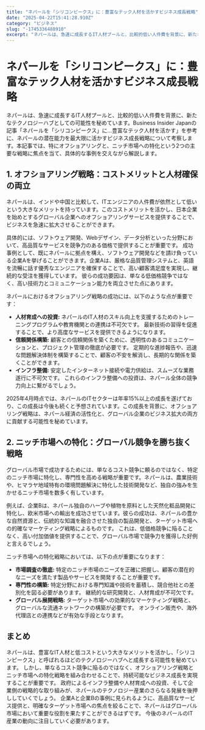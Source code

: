 ```yaml
---
title: "ネパールを「シリコンピークス」に：豊富なテック人材を活かすビジネス成長戦略"
date: "2025-04-22T15:41:28.910Z"
category: "ビジネス"
slug: "-1745336488910"
excerpt: "ネパールは、急速に成長するIT人材プールと、比較的低い人件費を背景に、新たなテクノロジーハブとしての可能性を秘めています。Business Insider Japanの記事「ネパールを「シリコンピークス」に…豊富なテック人材を活かす」を参考に、ネパールの潜在能力を最大限に活かすビジネス成長戦略につい..."
---
```


# ネパールを「シリコンピークス」に：豊富なテック人材を活かすビジネス成長戦略

ネパールは、急速に成長するIT人材プールと、比較的低い人件費を背景に、新たなテクノロジーハブとしての可能性を秘めています。Business Insider Japanの記事「ネパールを「シリコンピークス」に…豊富なテック人材を活かす」を参考に、ネパールの潜在能力を最大限に活かすビジネス成長戦略について考察します。本記事では、特にオフショアリングと、ニッチ市場への特化という2つの主要な戦略に焦点を当て、具体的な事例を交えながら解説します。


## 1. オフショアリング戦略：コストメリットと人材確保の両立

ネパールは、インドや中国と比較して、ITエンジニアの人件費が依然として低いという大きなメリットを持っています。このコストメリットを活かし、日本企業を始めとするグローバル企業へのオフショアリングサービスを提供することで、ビジネスを急速に拡大させることができます。

具体的には、ソフトウェア開発、Webデザイン、データ分析といった分野において、高品質なサービスを競争力のある価格で提供することが重要です。  成功事例として、既にネパールに拠点を構え、ソフトウェア開発などを請け負っている企業Aを挙げることができます。企業Aは、厳格な品質管理システムと、英語を流暢に話す優秀なエンジニアを確保することで、高い顧客満足度を実現し、継続的な受注を獲得しています。  彼らの成功要因は、単なる低価格競争ではなく、高い技術力とコミュニケーション能力を両立させた点にあります。

ネパールにおけるオフショアリング戦略の成功には、以下のような点が重要です：

* **人材育成への投資:** ネパールのIT人材のスキル向上を支援するためのトレーニングプログラムや教育機関との連携は不可欠です。  最新技術の習得を促進することで、より高度なサービスを提供できるようになります。
* **信頼関係構築:** 顧客との信頼関係を築くために、透明性のあるコミュニケーションと、プロジェクト管理の徹底が必要です。  定期的な進捗報告や、迅速な問題解決体制を構築することで、顧客の不安を解消し、長期的な関係を築くことができます。
* **インフラ整備:** 安定したインターネット接続や電力供給は、スムーズな業務遂行に不可欠です。  これらのインフラ整備への投資は、ネパール全体の競争力向上に繋がるでしょう。

2025年4月時点では、ネパールのITセクターは年率15%以上の成長を遂げており、この成長は今後も続くと予想されています。この成長を背景に、オフショアリング戦略は、ネパール経済の活性化と、グローバル企業のビジネス拡大の両方に貢献する可能性を秘めています。


## 2. ニッチ市場への特化：グローバル競争を勝ち抜く戦略

グローバル市場で成功するためには、単なるコスト競争に頼るのではなく、特定のニッチ市場に特化し、専門性を高める戦略が重要です。ネパールは、農業技術や、ヒマラヤ地域特有の環境問題解決に特化した技術開発など、独自の強みを生かせるニッチ市場を数多く有しています。

例えば、企業Bは、ネパール独自のハーブや植物を原料とした天然化粧品開発に特化し、欧米市場への輸出を成功させています。彼らの成功は、ネパールの豊かな自然資源と、伝統的な知識を融合させた独自の製品開発と、ターゲット市場への的確なマーケティング戦略によるものです。  これは、低価格競争に陥ることなく、高い付加価値を提供することで、グローバル市場で競争力を獲得した好例と言えるでしょう。

ニッチ市場への特化戦略においては、以下の点が重要になります：

* **市場調査の徹底:** 特定のニッチ市場のニーズを正確に把握し、顧客の潜在的なニーズを満たす製品やサービスを開発することが重要です。
* **専門性の構築:** 特定分野における専門知識や技術を蓄積し、競合他社との差別化を図る必要があります。  継続的な研究開発と、人材育成が不可欠です。
* **グローバル展開戦略:** ターゲット市場への効果的なマーケティング戦略と、グローバルな流通ネットワークの構築が必要です。  オンライン販売や、海外代理店との連携などが有効な手段となります。


## まとめ

ネパールは、豊富なIT人材と低コストという大きなメリットを活かし、「シリコンピークス」と呼ばれるほどのテクノロジーハブへと成長する可能性を秘めています。  しかし、単なるコスト競争に陥るのではなく、オフショアリング戦略とニッチ市場への特化戦略を組み合わせることで、持続可能なビジネス成長を実現することが重要です。  政府によるインフラ整備や人材育成への投資、そして企業側の戦略的な取り組みが、ネパールのテクノロジー産業のさらなる発展を後押ししていくでしょう。  企業Aと企業Bの事例に見られるように、高品質なサービス提供と、明確なターゲット市場への焦点を絞ることで、ネパールはグローバル市場において重要な役割を果たすことができるはずです。  今後のネパールのIT産業の動向に注目していく必要があります。
